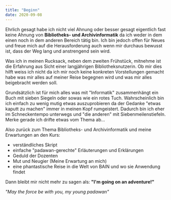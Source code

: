 ```yaml
---
title: "Beginn"
date: 2020-09-08
---
```


Ehrlich gesagt habe ich nicht viel Ahnung oder besser gesagt eigentlich fast keine Ahnung von **Bibliotheks- und Archivinformatik** da ich weder in dem einen noch in dem anderen Bereich tätig bin. Ich bin jedoch offen für Neues und freue mich auf die Herausforderung auch wenn mir durchaus bewusst ist, dass der Weg lang und anstrengend sein wird. 

Was ich in meinen Rucksack, neben dem zweiten Frühstück, mitnehme ist die Erfahrung aus Sicht einer langjährigen Bibliotheksnutzerin. Ob mir dies hilft weiss ich nicht da ich mir noch keine konkreten Vorstellungen gemacht habe was mir alles auf meiner Reise begegnen wird und was mir alles beigebracht werden soll.

Grundsätzlich ist für mich alles was mit "Informatik" zusammenhängt ein Buch mit sieben Siegeln oder sowas wie ein rotes Tuch. Wahrscheinlich bin ich einfach zu wenig mutig etwas auszuprobieren da der Gedanke "etwas kaputt zu machen" immer in meinen Kopf rumgeistert. Dadurch bin ich eher im Schneckentempo unterwegs und "die anderen" mit Siebenmeilenstiefeln. Merke gerade ich drifte etwas vom Thema ab...

Also zurück zum Thema Bibliotheks- und Archivinformatik und meine Erwartungen an den Kurs:
- verständliches Skript
- einfache "padawan-gerechte" Erläuterungen und Erklärungen 
- Geduld der Dozenten
- Mut und Neugier (Meine Erwartung an mich)
- eine phantastische Reise in die Welt von BAIN und wo sie Anwendung findet

Dann bleibt mir nicht mehr zu sagen als: **"I'm going on an adventure!"**


*"May the force be with you, my young padawan"*

